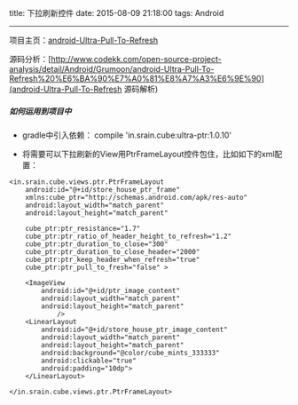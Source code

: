 title: 下拉刷新控件
date: 2015-08-09 21:18:00
tags: Android

---

项目主页：[android-Ultra-Pull-To-Refresh](https://github.com/liaohuqiu/android-Ultra-Pull-To-Refresh)

源码分析：[http://www.codekk.com/open-source-project-analysis/detail/Android/Grumoon/android-Ultra-Pull-To-Refresh%20%E6%BA%90%E7%A0%81%E8%A7%A3%E6%9E%90](android-Ultra-Pull-To-Refresh 源码解析)

##### 如何运用到项目中
* gradle中引入依赖：
	compile 'in.srain.cube:ultra-ptr:1.0.10'

* 将需要可以下拉刷新的View用PtrFrameLayout控件包住，比如如下的xml配置：
```
<in.srain.cube.views.ptr.PtrFrameLayout
    android:id="@+id/store_house_ptr_frame"
    xmlns:cube_ptr="http://schemas.android.com/apk/res-auto"
    android:layout_width="match_parent"
    android:layout_height="match_parent"

    cube_ptr:ptr_resistance="1.7"
    cube_ptr:ptr_ratio_of_header_height_to_refresh="1.2"
    cube_ptr:ptr_duration_to_close="300"
    cube_ptr:ptr_duration_to_close_header="2000"
    cube_ptr:ptr_keep_header_when_refresh="true"
    cube_ptr:ptr_pull_to_fresh="false" >

    <ImageView
    	android:id="@+id/ptr_image_content"
        android:layout_width="match_parent"
        android:layout_height="match_parent"
    		/>
    <LinearLayout
        android:id="@+id/store_house_ptr_image_content"
        android:layout_width="match_parent"
        android:layout_height="match_parent"
        android:background="@color/cube_mints_333333"
        android:clickable="true"
        android:padding="10dp">
    </LinearLayout>

</in.srain.cube.views.ptr.PtrFrameLayout>
```



